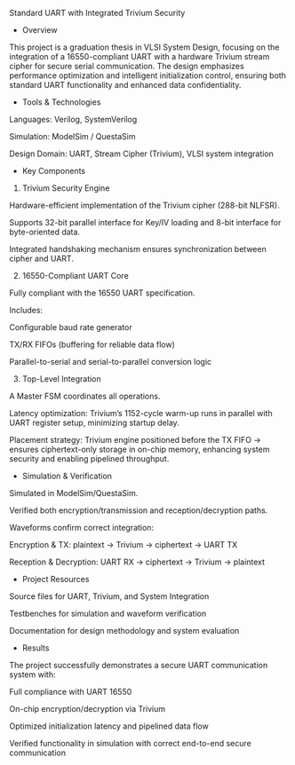 Standard UART with Integrated Trivium Security
+ Overview

This project is a graduation thesis in VLSI System Design, focusing on the integration of a 16550-compliant UART with a hardware Trivium stream cipher for secure serial communication. The design emphasizes performance optimization and intelligent initialization control, ensuring both standard UART functionality and enhanced data confidentiality.

+ Tools & Technologies

Languages: Verilog, SystemVerilog

Simulation: ModelSim / QuestaSim

Design Domain: UART, Stream Cipher (Trivium), VLSI system integration

+ Key Components
1. Trivium Security Engine

Hardware-efficient implementation of the Trivium cipher (288-bit NLFSR).

Supports 32-bit parallel interface for Key/IV loading and 8-bit interface for byte-oriented data.

Integrated handshaking mechanism ensures synchronization between cipher and UART.

2. 16550-Compliant UART Core

Fully compliant with the 16550 UART specification.

Includes:

Configurable baud rate generator

TX/RX FIFOs (buffering for reliable data flow)

Parallel-to-serial and serial-to-parallel conversion logic

3. Top-Level Integration

A Master FSM coordinates all operations.

Latency optimization: Trivium’s 1152-cycle warm-up runs in parallel with UART register setup, minimizing startup delay.

Placement strategy: Trivium engine positioned before the TX FIFO → ensures ciphertext-only storage in on-chip memory, enhancing system security and enabling pipelined throughput.

+ Simulation & Verification

Simulated in ModelSim/QuestaSim.

Verified both encryption/transmission and reception/decryption paths.

Waveforms confirm correct integration:

Encryption & TX: plaintext → Trivium → ciphertext → UART TX

Reception & Decryption: UART RX → ciphertext → Trivium → plaintext

+ Project Resources

Source files for UART, Trivium, and System Integration

Testbenches for simulation and waveform verification

Documentation for design methodology and system evaluation

+ Results

The project successfully demonstrates a secure UART communication system with:

Full compliance with UART 16550

On-chip encryption/decryption via Trivium

Optimized initialization latency and pipelined data flow

Verified functionality in simulation with correct end-to-end secure communication
